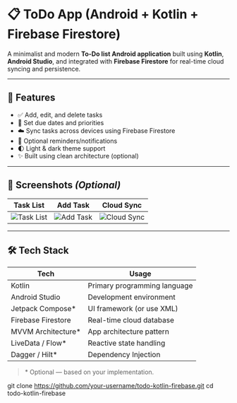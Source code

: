 # 📋 ToDo App (Android + Kotlin + Firebase Firestore)

A minimalist and modern **To-Do list Android application** built using **Kotlin**, **Android Studio**, and integrated with **Firebase Firestore** for real-time cloud syncing and persistence.

---

## 🚀 Features

- ✅ Add, edit, and delete tasks
- 📅 Set due dates and priorities
- ☁️ Sync tasks across devices using Firebase Firestore
- 🔔 Optional reminders/notifications
- 🌓 Light & dark theme support
- ✨ Built using clean architecture (optional)

---

## 📱 Screenshots *(Optional)*

<!-- Replace with your actual image paths -->
| Task List | Add Task | Cloud Sync |
|-----------|----------|------------|
| ![Task List](screenshots/task_list.png) | ![Add Task](screenshots/add_task.png) | ![Cloud Sync](screenshots/cloud_sync.png) |

---

## 🛠️ Tech Stack

| Tech                 | Usage                          |
|----------------------|--------------------------------|
| Kotlin               | Primary programming language   |
| Android Studio       | Development environment        |
| Jetpack Compose\*    | UI framework (or use XML)      |
| Firebase Firestore   | Real-time cloud database       |
| MVVM Architecture\*  | App architecture pattern       |
| LiveData / Flow\*    | Reactive state handling        |
| Dagger / Hilt\*      | Dependency Injection           |

> \* Optional — based on your implementation.


git clone https://github.com/your-username/todo-kotlin-firebase.git
cd todo-kotlin-firebase
